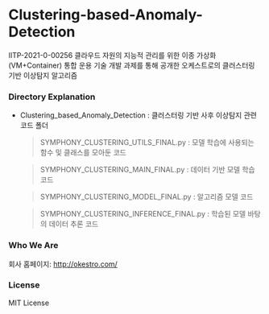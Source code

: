 # Clustering-based-Anomaly-Detection

IITP-2021-0-00256 클라우드 자원의 지능적 관리를 위한 이종 가상화(VM+Container) 통합 운용 기술 개발 과제를 통해 공개한 오케스트로의 클러스터링 기반 이상탐지 알고리즘

### Directory Explanation
* Clustering_based_Anomaly_Detection : 클러스터링 기반 사후 이상탐지 관련 코드 폴더

  > SYMPHONY_CLUSTERING_UTILS_FINAL.py : 모델 학습에 사용되는 함수 및 클래스를 모아둔 코드
  
  > SYMPHONY_CLUSTERING_MAIN_FINAL.py : 데이터 기반 모델 학습 코드
  
  > SYMPHONY_CLUSTERING_MODEL_FINAL.py : 알고리즘 모델 코드
  
  > SYMPHONY_CLUSTERING_INFERENCE_FINAL.py : 학습된 모델 바탕의 데이터 추론 코드
    

### Who We Are
회사 홈페이지:
http://okestro.com/

### License
MIT License
